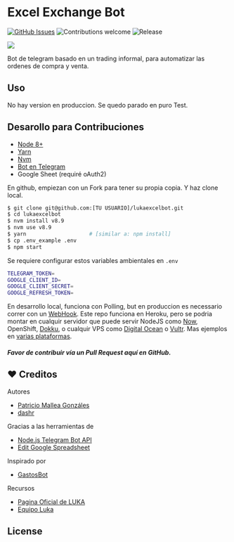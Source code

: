 # Excel Exchange Bot

[![GitHub Issues](https://img.shields.io/github/issues/dashr/lukaexcelbot.svg?style=flat-square)](https://github.com/dashr/lukaexcelbot/issues)
![Contributions welcome](https://img.shields.io/badge/contributions-welcome-orange.svg?style=flat-square)
![Release](https://img.shields.io/github/release/dashr/lukaexcelbot.svg?style=flat-square)

<img src="https://i.imgur.com/xHFaGub.png">

Bot de telegram basado en un trading informal, para automatizar las ordenes de compra y venta.


## Uso

No hay version en produccion. Se quedo parado en puro Test.


## Desarollo para Contribuciones

* [Node 8+](https://nodejs.org/en/)
* [Yarn](https://yarnpkg.com/en/)
* [Nvm](https://github.com/creationix/nvm)
* [Bot en Telegram](https://core.telegram.org/bots)
* Google Sheet (requiré oAuth2)

En github, empiezan con un Fork para tener su propia copia. Y haz clone local.

```bash
$ git clone git@github.com:[TU USUARIO]/lukaexcelbot.git
$ cd lukaexcelbot
$ nvm install v8.9
$ nvm use v8.9
$ yarn                    # [similar a: npm install]
$ cp .env_example .env
$ npm start
```

Se requiere configurar estos variables ambientales en ```.env```

```bash
TELEGRAM_TOKEN=
GOOGLE_CLIENT_ID=
GOOGLE_CLIENT_SECRET=
GOOGLE_REFRESH_TOKEN=
```

En desarrollo local, funciona con Polling, but en produccion es necessario correr con un [WebHook](https://core.telegram.org/bots/api#setwebhook). Este repo funciona en Heroku, pero se podria montar en cualquir servidor que puede servir NodeJS como [Now](https://zeit.co/now), OpenShift, [Dokku](http://dokku.viewdocs.io/dokku/), o cualquir VPS como [Digital Ocean](https://www.digitalocean.com/community/tutorials/how-to-set-up-a-node-js-application-for-production-on-debian-8) o [Vultr](https://www.vultr.com/features/). Mas ejemplos en [varias plataformas](https://github.com/yagop/node-telegram-bot-api/tree/master/examples/webhook).

##### Favor de contribuir vía un Pull Request aquí en GitHub.

## ❤️ Creditos

Autores

* [Patricio Mallea Gonzáles](https://github.com/patriciomalleag)
* [dashr](https://github.com/dashr)

Gracias a las herramientas de

* [Node.js Telegram Bot API](https://github.com/yagop/node-telegram-bot-api)
* [Edit Google Spreadsheet](https://github.com/jpillora/node-edit-google-spreadsheet)

Inspirado por

* [GastosBot](https://github.com/guerrerocarlos/TheGastosBot-Telegram)


Recursos

* [Pagina Oficial de LUKA](https://www.cryptoluka.cl/)
* [Equipo Luka](https://github.com/cryptoluka/cryptoluka)


## License
